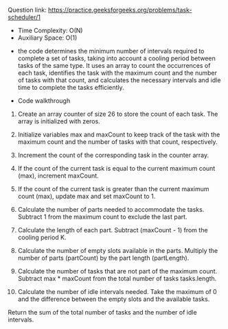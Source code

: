 Question link: https://practice.geeksforgeeks.org/problems/task-scheduler/1

* Time Complexity: O(N)
* Auxiliary Space: O(1)

-  the code determines the minimum number of intervals required to complete a set of tasks, taking into account a cooling period between tasks of the same type. It uses an array to count the occurrences of each task, identifies the task with the maximum count and the number of tasks with that count, and calculates the necessary intervals and idle time to complete the tasks efficiently.

* Code walkthrough 

1. Create an array counter of size 26 to store the count of each task. The array is initialized with zeros.

2. Initialize variables max and maxCount to keep track of the task with the maximum count and the number of tasks    with that count, respectively.

3. Increment the count of the corresponding task in the counter array.

4. If the count of the current task is equal to the current maximum count (max), increment maxCount.

5. If the count of the current task is greater than the current maximum count (max), update max and set maxCount to 1.

6. Calculate the number of parts needed to accommodate the tasks. Subtract 1 from the maximum count to exclude the last part.

7. Calculate the length of each part. Subtract (maxCount - 1) from the cooling period K.

8. Calculate the number of empty slots available in the parts. Multiply the number of parts (partCount) by the part length (partLength).

9. Calculate the number of tasks that are not part of the maximum count. Subtract max * maxCount from the total number of tasks tasks.length.

10. Calculate the number of idle intervals needed. Take the maximum of 0 and the difference between the empty slots and the available tasks.

Return the sum of the total number of tasks and the number of idle intervals.
